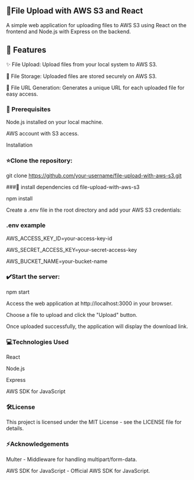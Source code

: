## 📂File Upload with AWS S3 and React
A simple web application for uploading files to AWS S3 using React on the frontend and Node.js with Express on the backend.

## 🌟 Features

✨ File Upload: Upload files from your local system to AWS S3.

📂 File Storage: Uploaded files are stored securely on AWS S3.

🔗 File URL Generation: Generates a unique URL for each uploaded file for easy access.

###  📜 Prerequisites
Node.js installed on your local machine.

AWS account with S3 access.

Installation

### ⭐Clone the repository:
git clone https://github.com/your-username/file-upload-with-aws-s3.git


###🔌 install dependencies
cd file-upload-with-aws-s3

npm install

Create a .env file in the root directory and add your AWS S3 credentials:


### .env example
AWS_ACCESS_KEY_ID=your-access-key-id

AWS_SECRET_ACCESS_KEY=your-secret-access-key

AWS_BUCKET_NAME=your-bucket-name

### ✔️Start the server:
npm start

Access the web application at http://localhost:3000 in your browser.

Choose a file to upload and click the "Upload" button.

Once uploaded successfully, the application will display the download link.

### 💻Technologies Used
React

Node.js

Express

AWS SDK for JavaScript

### 🛠️License
This project is licensed under the MIT License - see the LICENSE file for details.

### ⚡️Acknowledgements
Multer - Middleware for handling multipart/form-data.

AWS SDK for JavaScript - Official AWS SDK for JavaScript.
